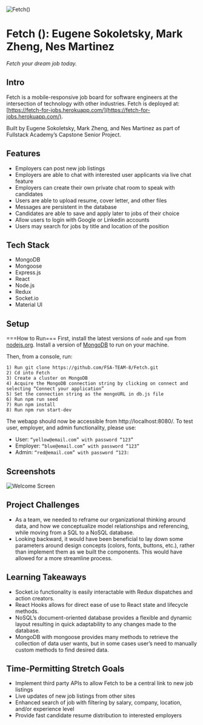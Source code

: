 ![Fetch()](https://fetch-for-jobs.herokuapp.com/img/logo2.png)

# Fetch (): Eugene Sokoletsky, Mark Zheng, Nes Martinez

_Fetch your dream job today._

## Intro

Fetch is a mobile-responsive job board for software engineers at the intersection of technology with other industries. Fetch is deployed at: [https://fetch-for-jobs.herokuapp.com/](https://fetch-for-jobs.herokuapp.com/).

Built by Eugene Sokoletsky, Mark Zheng, and Nes Martinez as part of Fullstack Academy’s Capstone Senior Project.

## Features

* Employers can post new job listings
* Employers are able to chat with interested user applicants via live chat feature
* Employers can create their own private chat room to speak with candidates
* Users are able to upload resume, cover letter, and other files
* Messages are persistent in the database
* Candidates are able to save and apply later to jobs of their choice
* Allow users to login with Google or Linkedin accounts
* Users may search for jobs by title and location of the position

## Tech Stack

* MongoDB
* Mongoose
* Express.js
* React
* Node.js
* Redux
* Socket.io
* Material UI

## Setup

===How to Run===
First, install the latest versions of `node` and `npm` from [nodejs.org](https://www.nodejs.org).
Install a version of [MongoDB](https://www.mongodb.com/download-center) to run on your machine.

Then, from a console, run:

```
1) Run git clone https://github.com/FSA-TEAM-8/Fetch.git
2) Cd into Fetch
3) Create a cluster on MongoDB
4) Acquire the MongoDB connection string by clicking on connect and selecting “Connect your application”
5) Set the connection string as the mongoURL in db.js file
6) Run npm run seed
7) Run npm install
8) Run npm run start-dev
```

The webapp should now be accessible from http://localhost:8080/. To test user, employer, and admin functionality, please use:

* User: `“yellow@email.com” with password “123”`
* Employer: `“blue@email.com” with password “123”`
* Admin: `“red@email.com” with password “123:`

## Screenshots

![Welcome Screen](/img/SS1.png)

## Project Challenges

* As a team, we needed to reframe our organizational thinking around data, and how we conceptualize model relationships and referencing, while moving from a SQL to a NoSQL database.
* Looking backward, it would have been beneficial to lay down some parameters around design concepts (colors, fonts, buttons, etc.), rather than implement them as we built the components. This would have allowed for a more streamline process.

## Learning Takeaways

* Socket.io functionality is easily interactable with Redux dispatches and action creators.
* React Hooks allows for direct ease of use to React state and lifecycle methods.
* NoSQL’s document-oriented database provides a flexible and dynamic layout resulting in quick adaptability to any changes made to the database.
* MongoDB with mongoose provides many methods to retrieve the collection of data user wants, but in some cases user’s need to manually custom methods to find desired data.

## Time-Permitting Stretch Goals

* Implement third party APIs to allow Fetch to be a central link to new job listings
* Live updates of new job listings from other sites
* Enhanced search of job with filtering by salary, company, location, and/or experience level
* Provide fast candidate resume distribution to interested employers
